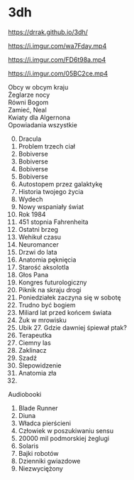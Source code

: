 # 3dh
https://drrak.github.io/3dh/

https://i.imgur.com/wa7Fday.mp4

https://i.imgur.com/FD6t98a.mp4

https://i.imgur.com/05BC2ce.mp4


Obcy w obcym kraju  
Żeglarze nocy  
Równi Bogom  
Zamieć, Neal  
Kwiaty dla Algernona  
Opowiadania wszystkie 

0. Dracula
1. Problem trzech ciał
2. Bobiverse
3. Bobiverse
4. Bobiverse
5. Bobiverse
6. Autostopem przez galaktykę
7. Historia twojego życia
9. Wydech
10. Nowy wspaniały świat
11. Rok 1984
12. 451 stopnia Fahrenheita
13. Ostatni brzeg
14. Wehikuł czasu
15. Neuromancer
16. Drzwi do lata
17. Anatomia pęknięcia
18. Starość aksolotla
19. Głos Pana
20. Kongres futurologiczny
21. Piknik na skraju drogi
22. Poniedziałek zaczyna się w sobotę
23. Trudno być bogiem
24. Miliard lat przed końcem świata
25. Żuk w mrowisku
26. Ubik
27. Gdzie dawniej śpiewał ptak?
28. Terapeutka
29. Ciemny las
30. Zaklinacz
31. Szadź
32. Ślepowidzenie
33. Anatomia zła
34. 



Audiobooki

1. Blade Runner
2. Diuna
3. Władca pierścieni
4. Człowiek w poszukiwaniu sensu
5. 20000 mil podmorskiej żeglugi
6. Solaris
7. Bajki robotów
8. Dzienniki gwiazdowe
9. Niezwyciężony
